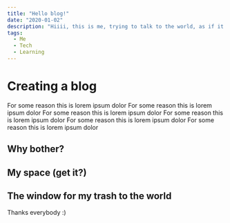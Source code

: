 ```yaml
---
title: "Hello blog!"
date: "2020-01-02"
description: "Hiiii, this is me, trying to talk to the world, as if it care about me :) well id does not"
tags:
  - Me
  - Tech
  - Learning
---
```


# Creating a blog
For some reason this is lorem ipsum dolor For some reason this is lorem ipsum dolor
For some reason this is lorem ipsum dolor For some reason this is lorem ipsum dolor
For some reason this is lorem ipsum dolor For some reason this is lorem ipsum dolor

## Why bother?

## My space (get it?)

## The window for my trash to the world


Thanks everybody :)